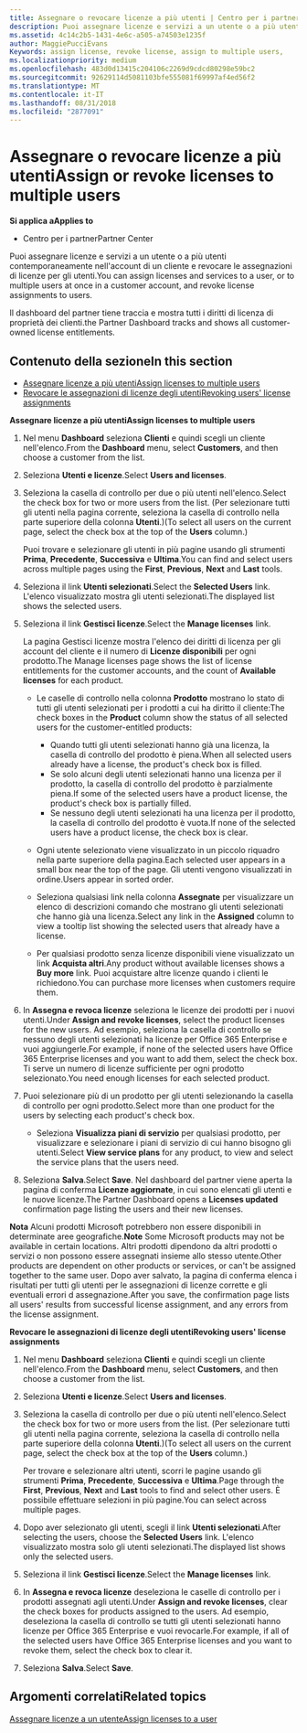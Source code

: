 ```yaml
---
title: Assegnare o revocare licenze a più utenti | Centro per i partner
description: Puoi assegnare licenze e servizi a un utente o a più utenti contemporaneamente nell'account di un cliente e revocare le assegnazioni di licenze per gli utenti.
ms.assetid: 4c14c2b5-1431-4e6c-a505-a74503e1235f
author: MaggiePucciEvans
Keywords: assign license, revoke license, assign to multiple users,
ms.localizationpriority: medium
ms.openlocfilehash: 483d0d13415c204106c2269d9cdcd80298e59bc2
ms.sourcegitcommit: 92629114d5081103bfe555081f69997af4ed56f2
ms.translationtype: MT
ms.contentlocale: it-IT
ms.lasthandoff: 08/31/2018
ms.locfileid: "2877091"
---
```

# <a name="assign-or-revoke-licenses-to-multiple-users"></a><span data-ttu-id="b474f-103">Assegnare o revocare licenze a più utenti</span><span class="sxs-lookup"><span data-stu-id="b474f-103">Assign or revoke licenses to multiple users</span></span>

**<span data-ttu-id="b474f-104">Si applica a</span><span class="sxs-lookup"><span data-stu-id="b474f-104">Applies to</span></span>**

-  <span data-ttu-id="b474f-105">Centro per i partner</span><span class="sxs-lookup"><span data-stu-id="b474f-105">Partner Center</span></span>

<span data-ttu-id="b474f-106">Puoi assegnare licenze e servizi a un utente o a più utenti contemporaneamente nell'account di un cliente e revocare le assegnazioni di licenze per gli utenti.</span><span class="sxs-lookup"><span data-stu-id="b474f-106">You can assign licenses and services to a user, or to multiple users at once in a customer account, and revoke license assignments to users.</span></span>

<span data-ttu-id="b474f-107">Il dashboard del partner tiene traccia e mostra tutti i diritti di licenza di proprietà dei clienti.</span><span class="sxs-lookup"><span data-stu-id="b474f-107">the Partner Dashboard tracks and shows all customer-owned license entitlements.</span></span>

## <a name="in-this-section"></a><span data-ttu-id="b474f-108">Contenuto della sezione</span><span class="sxs-lookup"><span data-stu-id="b474f-108">In this section</span></span>


-   [<span data-ttu-id="b474f-109">Assegnare licenze a più utenti</span><span class="sxs-lookup"><span data-stu-id="b474f-109">Assign licenses to multiple users</span></span>](#assign-licenses-to-groups)
-   [<span data-ttu-id="b474f-110">Revocare le assegnazioni di licenze degli utenti</span><span class="sxs-lookup"><span data-stu-id="b474f-110">Revoking users' license assignments</span></span>](#revoking-licenses)

<a href="" id="assign-licenses-to-groups"></a>
<span data-ttu-id="b474f-111">**Assegnare licenze a più utenti**</span><span class="sxs-lookup"><span data-stu-id="b474f-111">**Assign licenses to multiple users**</span></span>

1.  <span data-ttu-id="b474f-112">Nel menu **Dashboard** seleziona **Clienti** e quindi scegli un cliente nell'elenco.</span><span class="sxs-lookup"><span data-stu-id="b474f-112">From the **Dashboard** menu, select **Customers**, and then choose a customer from the list.</span></span>
2.  <span data-ttu-id="b474f-113">Seleziona **Utenti e licenze**.</span><span class="sxs-lookup"><span data-stu-id="b474f-113">Select **Users and licenses**.</span></span>
3.  <span data-ttu-id="b474f-114">Seleziona la casella di controllo per due o più utenti nell'elenco.</span><span class="sxs-lookup"><span data-stu-id="b474f-114">Select the check box for two or more users from the list.</span></span> <span data-ttu-id="b474f-115">(Per selezionare tutti gli utenti nella pagina corrente, seleziona la casella di controllo nella parte superiore della colonna **Utenti**.)</span><span class="sxs-lookup"><span data-stu-id="b474f-115">(To select all users on the current page, select the check box at the top of the **Users** column.)</span></span>

    <span data-ttu-id="b474f-116">Puoi trovare e selezionare gli utenti in più pagine usando gli strumenti **Prima**, **Precedente**, **Successiva** e **Ultima**.</span><span class="sxs-lookup"><span data-stu-id="b474f-116">You can find and select users across multiple pages using the **First**, **Previous**, **Next** and **Last** tools.</span></span>

4.  <span data-ttu-id="b474f-117">Seleziona il link **Utenti selezionati**.</span><span class="sxs-lookup"><span data-stu-id="b474f-117">Select the **Selected Users** link.</span></span> <span data-ttu-id="b474f-118">L'elenco visualizzato mostra gli utenti selezionati.</span><span class="sxs-lookup"><span data-stu-id="b474f-118">The displayed list shows the selected users.</span></span>
5.  <span data-ttu-id="b474f-119">Seleziona il link **Gestisci licenze**.</span><span class="sxs-lookup"><span data-stu-id="b474f-119">Select the **Manage licenses** link.</span></span>

    <span data-ttu-id="b474f-120">La pagina Gestisci licenze mostra l'elenco dei diritti di licenza per gli account del cliente e il numero di **Licenze disponibili** per ogni prodotto.</span><span class="sxs-lookup"><span data-stu-id="b474f-120">The Manage licenses page shows the list of license entitlements for the customer accounts, and the count of **Available licenses** for each product.</span></span>

    -   <span data-ttu-id="b474f-121">Le caselle di controllo nella colonna **Prodotto** mostrano lo stato di tutti gli utenti selezionati per i prodotti a cui ha diritto il cliente:</span><span class="sxs-lookup"><span data-stu-id="b474f-121">The check boxes in the **Product** column show the status of all selected users for the customer-entitled products:</span></span>

        -   <span data-ttu-id="b474f-122">Quando tutti gli utenti selezionati hanno già una licenza, la casella di controllo del prodotto è piena.</span><span class="sxs-lookup"><span data-stu-id="b474f-122">When all selected users already have a license, the product's check box is filled.</span></span>
        -   <span data-ttu-id="b474f-123">Se solo alcuni degli utenti selezionati hanno una licenza per il prodotto, la casella di controllo del prodotto è parzialmente piena.</span><span class="sxs-lookup"><span data-stu-id="b474f-123">If some of the selected users have a product license, the product's check box is partially filled.</span></span>
        -   <span data-ttu-id="b474f-124">Se nessuno degli utenti selezionati ha una licenza per il prodotto, la casella di controllo del prodotto è vuota.</span><span class="sxs-lookup"><span data-stu-id="b474f-124">If none of the selected users have a product license, the check box is clear.</span></span>
    -   <span data-ttu-id="b474f-125">Ogni utente selezionato viene visualizzato in un piccolo riquadro nella parte superiore della pagina.</span><span class="sxs-lookup"><span data-stu-id="b474f-125">Each selected user appears in a small box near the top of the page.</span></span> <span data-ttu-id="b474f-126">Gli utenti vengono visualizzati in ordine.</span><span class="sxs-lookup"><span data-stu-id="b474f-126">Users appear in sorted order.</span></span>

    -   <span data-ttu-id="b474f-127">Seleziona qualsiasi link nella colonna **Assegnate** per visualizzare un elenco di descrizioni comando che mostrano gli utenti selezionati che hanno già una licenza.</span><span class="sxs-lookup"><span data-stu-id="b474f-127">Select any link in the **Assigned** column to view a tooltip list showing the selected users that already have a license.</span></span>

    -   <span data-ttu-id="b474f-128">Per qualsiasi prodotto senza licenze disponibili viene visualizzato un link **Acquista altri**.</span><span class="sxs-lookup"><span data-stu-id="b474f-128">Any product without available licenses shows a **Buy more** link.</span></span> <span data-ttu-id="b474f-129">Puoi acquistare altre licenze quando i clienti le richiedono.</span><span class="sxs-lookup"><span data-stu-id="b474f-129">You can purchase more licenses when customers require them.</span></span>

6.  <span data-ttu-id="b474f-130">In **Assegna e revoca licenze** seleziona le licenze dei prodotti per i nuovi utenti.</span><span class="sxs-lookup"><span data-stu-id="b474f-130">Under **Assign and revoke licenses**, select the product licenses for the new users.</span></span> <span data-ttu-id="b474f-131">Ad esempio, seleziona la casella di controllo se nessuno degli utenti selezionati ha licenze per Office 365 Enterprise e vuoi aggiungerle.</span><span class="sxs-lookup"><span data-stu-id="b474f-131">For example, if none of the selected users have Office 365 Enterprise licenses and you want to add them, select the check box.</span></span> <span data-ttu-id="b474f-132">Ti serve un numero di licenze sufficiente per ogni prodotto selezionato.</span><span class="sxs-lookup"><span data-stu-id="b474f-132">You need enough licenses for each selected product.</span></span>
7.  <span data-ttu-id="b474f-133">Puoi selezionare più di un prodotto per gli utenti selezionando la casella di controllo per ogni prodotto.</span><span class="sxs-lookup"><span data-stu-id="b474f-133">Select more than one product for the users by selecting each product's check box.</span></span>
    -   <span data-ttu-id="b474f-134">Seleziona **Visualizza piani di servizio** per qualsiasi prodotto, per visualizzare e selezionare i piani di servizio di cui hanno bisogno gli utenti.</span><span class="sxs-lookup"><span data-stu-id="b474f-134">Select **View service plans** for any product, to view and select the service plans that the users need.</span></span>

8.  <span data-ttu-id="b474f-135">Seleziona **Salva**.</span><span class="sxs-lookup"><span data-stu-id="b474f-135">Select **Save**.</span></span> <span data-ttu-id="b474f-136">Nel dashboard del partner viene aperta la pagina di conferma **Licenze aggiornate**, in cui sono elencati gli utenti e le nuove licenze.</span><span class="sxs-lookup"><span data-stu-id="b474f-136">The Partner Dashboard opens a **Licenses updated** confirmation page listing the users and their new licenses.</span></span>

<span data-ttu-id="b474f-137">**Nota** Alcuni prodotti Microsoft potrebbero non essere disponibili in determinate aree geografiche.</span><span class="sxs-lookup"><span data-stu-id="b474f-137">**Note**  Some Microsoft products may not be available in certain locations.</span></span> <span data-ttu-id="b474f-138">Altri prodotti dipendono da altri prodotti o servizi o non possono essere assegnati insieme allo stesso utente.</span><span class="sxs-lookup"><span data-stu-id="b474f-138">Other products are dependent on other products or services, or can't be assigned together to the same user.</span></span> <span data-ttu-id="b474f-139">Dopo aver salvato, la pagina di conferma elenca i risultati per tutti gli utenti per le assegnazioni di licenze corrette e gli eventuali errori d assegnazione.</span><span class="sxs-lookup"><span data-stu-id="b474f-139">After you save, the confirmation page lists all users' results from successful license assignment, and any errors from the license assignment.</span></span>

 

<a href="" id="revoking-licenses"></a>
<span data-ttu-id="b474f-140">**Revocare le assegnazioni di licenze degli utenti**</span><span class="sxs-lookup"><span data-stu-id="b474f-140">**Revoking users' license assignments**</span></span>

1.  <span data-ttu-id="b474f-141">Nel menu **Dashboard** seleziona **Clienti** e quindi scegli un cliente nell'elenco.</span><span class="sxs-lookup"><span data-stu-id="b474f-141">From the **Dashboard** menu, select **Customers**, and then choose a customer from the list.</span></span>
2.  <span data-ttu-id="b474f-142">Seleziona **Utenti e licenze**.</span><span class="sxs-lookup"><span data-stu-id="b474f-142">Select **Users and licenses**.</span></span>
3.  <span data-ttu-id="b474f-143">Seleziona la casella di controllo per due o più utenti nell'elenco.</span><span class="sxs-lookup"><span data-stu-id="b474f-143">Select the check box for two or more users from the list.</span></span> <span data-ttu-id="b474f-144">(Per selezionare tutti gli utenti nella pagina corrente, seleziona la casella di controllo nella parte superiore della colonna **Utenti**.)</span><span class="sxs-lookup"><span data-stu-id="b474f-144">(To select all users on the current page, select the check box at the top of the **Users** column.)</span></span>

    <span data-ttu-id="b474f-145">Per trovare e selezionare altri utenti, scorri le pagine usando gli strumenti **Prima**, **Precedente**, **Successiva** e **Ultima**.</span><span class="sxs-lookup"><span data-stu-id="b474f-145">Page through the **First**, **Previous**, **Next** and **Last** tools to find and select other users.</span></span> <span data-ttu-id="b474f-146">È possibile effettuare selezioni in più pagine.</span><span class="sxs-lookup"><span data-stu-id="b474f-146">You can select across multiple pages.</span></span>

4.  <span data-ttu-id="b474f-147">Dopo aver selezionato gli utenti, scegli il link **Utenti selezionati**.</span><span class="sxs-lookup"><span data-stu-id="b474f-147">After selecting the users, choose the **Selected Users** link.</span></span> <span data-ttu-id="b474f-148">L'elenco visualizzato mostra solo gli utenti selezionati.</span><span class="sxs-lookup"><span data-stu-id="b474f-148">The displayed list shows only the selected users.</span></span>
5.  <span data-ttu-id="b474f-149">Seleziona il link **Gestisci licenze**.</span><span class="sxs-lookup"><span data-stu-id="b474f-149">Select the **Manage licenses** link.</span></span>
6.  <span data-ttu-id="b474f-150">In **Assegna e revoca licenze** deseleziona le caselle di controllo per i prodotti assegnati agli utenti.</span><span class="sxs-lookup"><span data-stu-id="b474f-150">Under **Assign and revoke licenses**, clear the check boxes for products assigned to the users.</span></span> <span data-ttu-id="b474f-151">Ad esempio, deseleziona la casella di controllo se tutti gli utenti selezionati hanno licenze per Office 365 Enterprise e vuoi revocarle.</span><span class="sxs-lookup"><span data-stu-id="b474f-151">For example, if all of the selected users have Office 365 Enterprise licenses and you want to revoke them, select the check box to clear it.</span></span>
7.  <span data-ttu-id="b474f-152">Seleziona **Salva**.</span><span class="sxs-lookup"><span data-stu-id="b474f-152">Select **Save**.</span></span>

## <a name="related-topics"></a><span data-ttu-id="b474f-153">Argomenti correlati</span><span class="sxs-lookup"><span data-stu-id="b474f-153">Related topics</span></span>


[<span data-ttu-id="b474f-154">Assegnare licenze a un utente</span><span class="sxs-lookup"><span data-stu-id="b474f-154">Assign licenses to a user</span></span>](assign-licenses-to-users.md)

 

 



